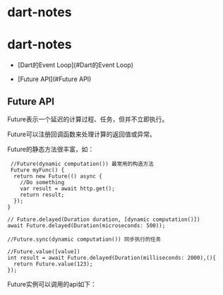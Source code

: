 # dart-notes

# dart-notes

- [Dart的Event Loop](#Dart的Event Loop)

- [Future API](#Future API)



## Future API

Future表示一个延迟的计算过程、任务，但并不立即执行。

Future可以注册回调函数来处理计算的返回值或异常。


Future的静态方法很丰富，如：

```
 //Future(dynamic computation()) 最常用的构造方法
 Future myFunc() {
  return new Future(() async {
    //Do something
    var result = await http.get();
    return result;
  });
}

// Future.delayed(Duration duration, [dynamic computation()])
await Future.delayed(Duration(microseconds: 500));

//Future.sync(dynamic computation()) 同步执行的任务

//Future.value([value])
int result = await Future.delayed(Duration(milliseconds: 2000),(){
  return Future.value(123);
});

```
Future实例可以调用的api如下：



